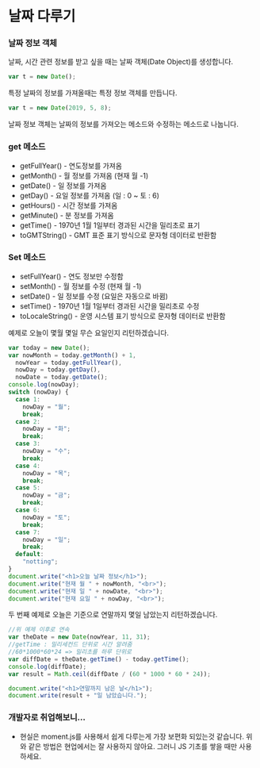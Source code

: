 # 날짜 다루기

### 날짜 정보 객체

날짜, 시간 관련 정보를 받고 싶을 때는 날짜 객체(Date Object)를 생성합니다.

```js
var t = new Date();
```

특정 날짜의 정보를 가져올때는 특정 정보 객체를 만듭니다.

```js
var t = new Date(2019, 5, 8);
```

날짜 정보 객체는 날짜의 정보를 가져오는 메소드와 수정하는 메소드로 나눕니다.

### get 메소드

- getFullYear() - 연도정보를 가져옴
- getMonth() - 월 정보를 가져옴 (현재 월 -1)
- getDate() - 일 정보를 가져옴
- getDay() - 요일 정보를 가져옴 (일 : 0 ~ 토 : 6)
- getHours() - 시간 정보를 가져옴
- getMinute() - 분 정보를 가져옴
- getTime() - 1970년 1월 1일부터 경과된 시간을 밀리초로 표기
- toGMTString() - GMT 표준 표기 방식으로 문자형 데이터로 반환함

### Set 메소드

- setFullYear() - 연도 정보만 수정함
- setMonth() - 월 정보를 수정 (현재 월 -1)
- setDate() - 일 정보를 수정 (요일은 자동으로 바뀜)
- setTime() - 1970년 1월 1일부터 경과된 시간을 밀리초로 수정
- toLocaleString() - 운영 시스템 표기 방식으로 문자형 데이터로 반환함

예제로 오늘이 몇월 몇일 무슨 요일인지 리턴하겠습니다.

```js
var today = new Date();
var nowMonth = today.getMonth() + 1,
  nowYear = today.getFullYear(),
  nowDay = today.getDay(),
  nowDate = today.getDate();
console.log(nowDay);
switch (nowDay) {
  case 1:
    nowDay = "월";
    break;
  case 2:
    nowDay = "화";
    break;
  case 3:
    nowDay = "수";
    break;
  case 4:
    nowDay = "목";
    break;
  case 5:
    nowDay = "금";
    break;
  case 6:
    nowDay = "토";
    break;
  case 7:
    nowDay = "일";
    break;
  default:
    "notting";
}
document.write("<h1>오늘 날짜 정보</h1>");
document.write("현재 월 " + nowMonth, "<br>");
document.write("현재 일 " + nowDate, "<br>");
document.write("현재 요일 " + nowDay, "<br>");
```

두 번째 예제로 오늘은 기준으로 연말까지 몇일 남았는지 리턴하겠습니다.

```js
//위 예제 이후로 연속
var theDate = new Date(nowYear, 11, 31);
//getTime : 밀리세컨드 단위로 시간 알려줌
//60*1000*60*24 => 밀리초를 하루 단위로
var diffDate = theDate.getTime() - today.getTime();
console.log(diffDate);
var result = Math.ceil(diffDate / (60 * 1000 * 60 * 24));

document.write("<h1>연말까지 남은 날</h1>");
document.write(result + "일 남았습니다.");
```

### 개발자로 취업해보니...
- 현실은 moment.js를 사용해서 쉽게 다루는게 가장 보편화 되있는것 같습니다. 위와 같은 방법은 현업에서는 잘 사용하지 않아요. 그러니 JS 기초를 쌓을 때만 사용하세요.
